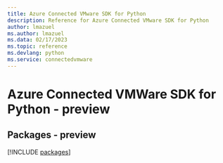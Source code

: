 ```yaml
---
title: Azure Connected VMware SDK for Python
description: Reference for Azure Connected VMware SDK for Python
author: lmazuel
ms.author: lmazuel
ms.data: 02/17/2023
ms.topic: reference
ms.devlang: python
ms.service: connectedvmware
---
```

# Azure Connected VMWare SDK for Python - preview
## Packages - preview
[!INCLUDE [packages](connected-vmware-index.md)]